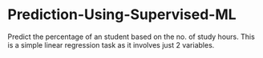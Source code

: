 # Prediction-Using-Supervised-ML
Predict the percentage of an student based on the no. of study hours. This is a simple linear regression task as it involves just 2 variables.
